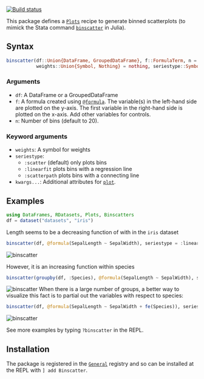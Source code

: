 [![Build status](https://github.com/matthieugomez/Binscatters.jl/workflows/CI/badge.svg)](https://github.com/matthieugomez/Binscatters.jl/actions)

This package defines a [`Plots`](https://github.com/JuliaPlots/Plots.jl) recipe to generate binned scatterplots (to mimick the Stata command [`binscatter`](https://github.com/michaelstepner/binscatter) in Julia).

## Syntax

```julia
binscatter(df::Union{DataFrame, GroupedDataFrame}, f::FormulaTerm, n = 20; 
           weights::Union{Symbol, Nothing} = nothing, seriestype::Symbol = :scatter, kwargs...)
```

### Arguments
* `df`: A DataFrame or a GroupedDataFrame
* `f`: A formula created using [`@formula`](@ref). The variable(s) in the left-hand side are plotted on the y-axis. The first variable in the right-hand side is plotted on the x-axis. Add other variables for controls.
* `n`: Number of bins (default to 20).

### Keyword arguments
* `weights`: A symbol for weights
* `seriestype`:
	- `:scatter` (default) only plots bins
	- `:linearfit` plots bins with a regression line
	- `:scatterpath` plots bins with a connecting line
* `kwargs...`: Additional attributes for [`plot`](@ref). 


## Examples
```julia
using DataFrames, RDatasets, Plots, Binscatters
df = dataset("datasets", "iris")
```
Length seems to be a decreasing function of with in the `iris` dataset
```julia
binscatter(df, @formula(SepalLength ~ SepalWidth), seriestype = :linearfit)
```
![binscatter](http://www.matthieugomez.com/files/p1.png)

However, it is an increasing function within species
```julia
binscatter(groupby(df, :Species), @formula(SepalLength ~ SepalWidth), seriestype = :linearfit)
```
![binscatter](http://www.matthieugomez.com/files/p2.png)
When there is a large number of groups, a better way to visualize this fact is to partial out the variables with respect to species:
```julia
binscatter(df, @formula(SepalLength ~ SepalWidth + fe(Species)), seriestype = :linearfit)
```
![binscatter](http://www.matthieugomez.com/files/p3.png)


See more examples by typing `?binscatter` in the REPL.

## Installation
The package is registered in the [`General`](https://github.com/JuliaRegistries/General) registry and so can be installed at the REPL with `] add Binscatter`.

